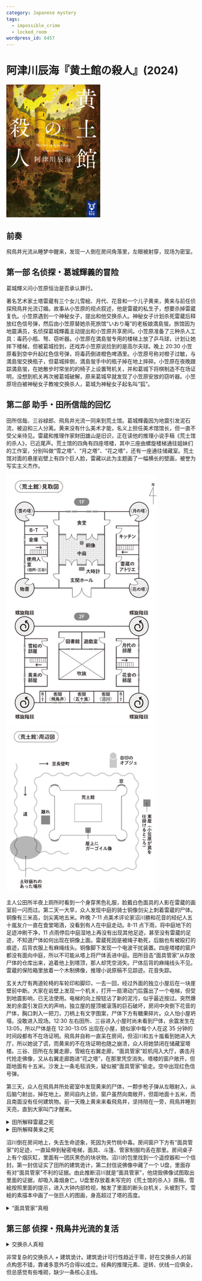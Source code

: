 ```yaml
---
category: Japanese mystery
tags:
  - impossible_crime
  - locked_room
wordpress_id: 6457
---
```


# 阿津川辰海『黄土館の殺人』(2024)

<img src=images/2024_cover.jpg width=250/>

## 前奏

飛鳥井光流从睡梦中醒来，发现一人倒在房间角落里，左眼被射穿，现场为密室。

## 第一部 名侦探・葛城輝義的冒险

葛城輝义问小笠原恒治是否承认罪行。

著名艺术家土塔雷蔵有三个女儿雪絵、月代、花音和一个儿子黄来，黄来与前任侦探飛鳥井光流订婚。故事从小笠原的视点叙述，他是雷蔵的私生子，想要杀掉雷蔵复仇。小笠原遇到一个神秘女子，提出和他交换杀人。神秘女子计划杀死雷蔵后释放红色信号弹，然后由小笠原替她杀死旅馆“いおり庵”的老板娘満島蛍。旅馆因为地震满员，名侦探葛城輝義主动提出和小笠原共享房间。小笠原准备了三种杀人工具：毒药小瓶、弩、窃听器。小笠原在満島蛍专用的楼梯上放了乒乓球，计划让她摔下楼梯，但被葛城捡到，还戏弄小笠原说捡到的是高尔夫球。晚上 20:30 小笠原看到空中升起红色信号弹，将毒药倒进橙色啤酒里。小笠原号称对橙子过敏，与満島蛍交换瓶子，但葛城摔倒，満島蛍手中的瓶子掉在地上摔碎。小笠原在夜晚跟踪満島蛍，在她散步时常坐的的椅子上设置弩机关，并和葛城下将棋制造不在场证明，没想到机关再次被葛城破解，原来葛城早就发现了小笠原安放的窃听器。小笠原坦白被神秘女子教唆交换杀人，葛城为神秘女子起名叫“狐”。

## 第二部 助手・田所信哉的回忆

田所信哉、三谷緑郎、飛鳥井光流一同来到荒土馆。葛城輝義因为地震引发泥石流，被迫和三人分离。黄来没有什么美术才能，名义上担任美术馆馆长，但一直不受父亲待见。雷蔵和推理作家財田雄山是旧识，正在读他的推理小说手稿《荒土馆的杀人》，已近尾声。荒土馆的四角有四座塔楼，其中三座由螺旋楼梯通往姐妹们的工作室，分别叫做“雪之塔”、“月之塔”、“花之塔”，还有一座通往储藏室。荒土馆对面的悬崖岩壁上有四个巨人脸，雷藏以此为主题画了一幅横长的壁画，被誉为写实主义杰作。

<img src=images/2024_floor_plan.jpg width=400/>
<img src=images/2024_map.jpg width=400/>

主人公田所半夜上厕所时看到一个身穿黑色礼服，脸戴白色面具的人影在雷蔵的画室前一闪而过。第二天一大早，众人发现中庭的骑士铜像剑尖上刺着雷蔵的尸体。铜像有三米高，剑尖离地五米。昨晚 7-11 点美术评论家沼川勝和花音的经纪人五十嵐友介一直在食堂喝酒，没看到有人在中庭走动。8-11 点下雨，将中庭地下的足迹冲刷干净，11 点雨停后中庭湿地上再没有出现其他足迹，甚至没有雷蔵的足迹，不知道尸体如何出现在铜像上面。雷蔵死因是被绳子勒死，后脑也有被殴打的痕迹，后背衣服上有麻绳线头。铜像脚下发现一个电波干扰装置。四座塔楼的窗户都没有面向中庭，所以不可能从塔上将尸体丢进中庭。田所目击“面具管家”从存放尸体的仓库出来，追着他上到塔顶，那人却凭空消失。尸体后背的麻绳线头不见。雷蔵的保险箱里放着一个木制佛像，推理小说原稿不见踪迹。花音失踪。

玄关大厅有两道轮椅的车轮印和脚印，一去一回，经过外面的独立小屋后在一块崖壁前中断。大家在岩壁上发现一个机关，打开一扇滑动门后露出了一个电梯，但受到地震影响，已无法使用。电梯的向上按钮沾了新的泥污，似乎最近按过。突然爆发的余震引发巨大的声响，独立屋的屋顶被滚落的巨石破坏，房间中央倒下花音的尸体，胸口刺入一把刀，刀柄上有文字图案，尸体下方有糖果碎片。众人怕小屋坍塌，没敢进入现场。12:30 左右田所、三谷进入小屋时尚未看到尸体，余震发生在 13:05，所以尸体是在 12:30-13:05 出现在小屋，貌似家中每个人在这 35 分钟的时间段都有不在场证明。飛鳥井自称一直呆在房间，但沼川和五十嵐看到她进入大厅，所以她说了谎，而黄来的不在场证明也随之崩溃，众人将她禁闭在储藏室塔楼。三谷、田所在左翼走廊，雪絵在右翼走廊，“面具管家”趁机闯入大厅，袭击月代抢走佛像，又从右翼走廊跑进“花之塔”，在那里凭空消失。塔楼的窗户敞开，但距地面有十五米。沙发上一条毛毯消失，疑似被“面具管家”偷走。空中出现红色信号弹。

第三天，众人在飛鳥井所处密室中发现黄来的尸体，一颗步枪子弹从左眼射入，从后脑勺射出，掉在地上。房间自内上锁，窗户虽然向南敞开，但距地面十五米，而且南面没有任何建筑物。前一天晚上黄来来看飛鳥井，坚持陪在一旁，飛鳥井睡到天亮，直到大家叫门才醒来。

<details><summary>田所解释雷蔵之死</summary>
四座塔楼可以旋转。“面具管家”使“花之塔”朝南的窗户转至朝西，以毛毯为缓冲，从窗户跳到下面二楼楼顶，垂直距离只有五米，之后将塔转回。（伏线：田所登塔的时候觉得有点慢，是因为螺旋楼梯正在反向旋转。）凶手用无人机在“雪之塔”和“花之塔”之间连上一条绳索，将尸体绑在绳索传送带上，通过旋转塔楼将尸体运至雕像上方，事后用无人机回收绳索。

<img src=images/2024_trick1.jpg width=400/>
</details>

<details><summary>田所解释黄来之死</summary>
凶手把储藏室窗户转至朝东。黄来听到外面有响动，走到窗口查看，凶手从“花之塔”开枪将其射杀。（伏线：雪絵提到从“雪之塔”的窗户只能看到一部分悬崖上的巨人脸，无法画出全体四个人脸，雷蔵却说他有“秘策”。所谓的秘策就是通过转动塔楼，完成“全景拍摄”。）

<img src=images/2024_trick2.jpg width=400/>
</details>

沼川倒在房间地上，失去生命迹象，死因为夹竹桃中毒。房间窗户下方有“面具管家”的足迹，一直延伸到秘密电梯，面具、斗篷、管家制服均丢在那里。房间桌子上有个烟灰缸，里面有一团灰黑色的块状物。沼川的包里找到一个遥控器和一个信封。第一封信证实了田所的建筑诡计，第二封信说佛像中藏了一个 U盘，里面存有对“面具管家”不利的证据。由此推断沼川就是“面具管家”，他烧毁佛像试图取出里面的证据，却吸入毒烟身亡。U盘里存放着未写完的《荒土馆的杀人》原稿，雪絵按照里面的提示，进入大钟内部检视，触发了里面的断头台机关，头被割下。雪絵的素描本中画了一张巨人的图画，身高超过了塔的高度。

<details><summary>“面具管家”真相</summary>
五十嵐是“面具管家”，他与沼川私下侵吞土塔家的财产。第二封信是写给五十嵐的威胁信，本来有三页纸，威胁内容写在中间一页，五十嵐将中间那页拿走，剩余两页交给沼川，诱导他烧毁佛像，中毒烟而亡。五十嵐将沼川的尸体搬回他的房间，逃到二楼屋顶，爬绳子回到自己房间，然后把绳子回收放在随身小包里。（伏线：五十嵐对话中知道月代手腕受伤，可是田所并没有告诉他月代具体哪里受伤。）

五十嵐承认自己装扮成“面具管家”抢走佛像，但不承认杀人，取走仓库尸体上的绳子断头是因为他怀疑凶手是花音，替她隐藏证据。
</details>

## 第三部 侦探・飛鳥井光流的复活

<details><summary>交换杀人真相</summary>
杀死花音的刀柄上刻着“いおり庵”，凶手“狐”是満島蛍，她和小笠原是异卵双胞胎，一样有杀人动机。満島在第一天就杀死了花音，尸体临时藏在吊顶上，打算日后处理，也没顾上取走刀子。第二天余震引发大石滚落，吊顶坍塌，连同尸体一起掉到小屋一楼（伏线：尸体下方有压碎的糖果）。満島杀死雷蔵后，不是利用两座塔之间的水平传送带，而是用缆车的方式从高处运送尸体到铜像上方（见下图）。満島修改原稿，诱导雪絵触发断头台机关。

<img src=images/2024_trick3.jpg width=400/>
<img src=images/2024_trick4.jpg width=400/>

雪絵的素描本里画的巨人是“Brocken 现象”（汉语中的“佛光”）。登山者身处山顶，身后有太阳，自身的影子投射在前下方的雾上，看起来就像是巨人。画中光源从“荒土馆”东侧照来，但东侧峭壁挡住阳光，所以光源不是太阳。満島从东侧小屋放出信号弹，吸引黄来站在窗前查看，然后借着信号弹的光将其远程狙击。这说明当晚储藏室的窗户转至朝东，在大厅右翼的雪絵看到的“巨人”是満島的影子。（伏线：満島抱怨员工一直不处理在地震中损坏的陶器，但陶器其实是小孩玩球打碎，而不是在地震中震碎，这说明満島并不知道地震发生的确切时间，她当时正在塔上做实验。）

<img src=images/2024_trick5.jpg width=400/>
</details>

非常复杂的交换杀人 + 建筑诡计。建筑诡计可行性趋近于零，好在交换杀人的盲点构思不错，靠诸多意外巧合得以成立。经典的推理元素、逆转、伏线一应俱全，但总感觉有些堆砌，缺少一条核心主线。